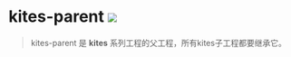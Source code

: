 # kites-parent [![](https://jitpack.io/v/red-kites/kites-parent.svg)](https://jitpack.io/#red-kites/kites-parent)

> kites-parent 是 **kites** 系列工程的父工程，所有kites子工程都要继承它。
